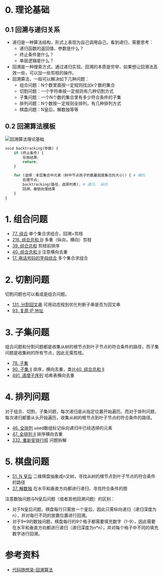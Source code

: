 # 0. 理论基础
## 0.1 回溯与递归关系
- 递归是一种算法结构，形式上表现为自己调用自己。看到递归，需要思考：
  - 递归函数的返回值、参数是什么？
  - 终止条件是什么？
  - 单层逻辑是什么？
- 回溯是一种搜索方式，通过递归实现。回溯的本质是穷举，如果想让回溯法高效一些，可以加一些剪枝的操作。
- 回溯算法，一般可以解决如下几种问题：
  - 组合问题：N个数里面按一定规则找出k个数的集合
  - 切割问题：一个字符串按一定规则有几种切割方式
  - 子集问题：一个N个数的集合里有多少符合条件的子集
  - 排列问题：N个数按一定规则全排列，有几种排列方式
  - 棋盘问题：N皇后，解数独等等

## 0.2 回溯算法模板

![回溯算法理论基础](https://code-thinking-1253855093.file.myqcloud.com/pics/20210130173631174.png)

```python
void backtracking(参数) {
    if (终止条件) {
        存放结果;
        return;
    }

    for (选择：本层集合中元素（树中节点孩子的数量就是集合的大小）) { # 横向
        处理节点;
        backtracking(路径，选择列表); # 递归， 纵向
        回溯，撤销处理结果
    }
}
```

# 1. 组合问题
- [77. 组合](https://leetcode.cn/problems/combinations/submissions/) 单个集合求组合，回溯+剪枝
- [216. 组合总和 III](https://leetcode.cn/problems/combination-sum-iii/submissions/) 多重（纵向，横向）剪枝
- [39. 组合总和](https://leetcode.cn/problems/combination-sum/submissions/) 剪枝前排序
- [40. 组合总和 II](https://leetcode.cn/problems/combination-sum-ii/submissions/) 注意横向去重
- [17. 电话号码的字母组合](https://leetcode.cn/problems/letter-combinations-of-a-phone-number/submissions/) 多个集合求组合

# 2. 切割问题
切割问题也可以看成是组合问题。

- [131. 分割回文串](https://leetcode.cn/problems/palindrome-partitioning/submissions/) 可用动态规划优化判断子串是否为回文串
- [93. 复原 IP 地址](https://leetcode.cn/problems/restore-ip-addresses/submissions/)

# 3. 子集问题
组合问题和分割问题都是收集从树的根节点到叶子节点的符合条件的路径，而子集问题是收集树的所有节点，因此无需剪枝。

- [78. 子集](https://leetcode.cn/problems/subsets/submissions/)
- [90. 子集 II](https://leetcode.cn/problems/subsets-ii/submissions/) 排序，横向去重，类比[40. 组合总和 II](https://leetcode.cn/problems/combination-sum-ii/submissions/)
- [491. 递增子序列](https://leetcode.cn/problems/non-decreasing-subsequences/submissions/) 哈希表横向去重

# 4. 排列问题
对于组合、切割、子集问题，每次递归是从指定位置开始遍历。而对于排列问题，每次递归都要从头开始遍历，收集从树的根节点到叶子节点的符合条件的路径。

- [46. 全排列](https://leetcode.cn/problems/permutations/submissions/) used数组标记纵向递归中已经选择的元素
- [47. 全排列 II](https://leetcode.cn/problems/permutations-ii/submissions/) 排序横向去重
- [332. 重新安排行程](https://leetcode.cn/problems/reconstruct-itinerary/) 问题拆解


# 5. 棋盘问题
- [51. N 皇后](https://leetcode.cn/problems/n-queens/submissions/) 二维棋盘抽象成n叉树，寻找从树的根节点到叶子节点的符合条件的路径
- [37. 解数独](https://leetcode.cn/problems/sudoku-solver/) 在水平和垂直方向都进行递归，寻找符合条件的图

注意数独问题与N皇后问题（或者其他回溯问题）的区别：
- 对于N皇后问题，棋盘每行只需放一个皇后，因此只需纵向递归（递归深度为n），并对每行不同的放置位置进行回溯。
- 对于9\*9的数独问题，棋盘每行的9个格子都需要填充数字（1-9），因此需要在水平和垂直方向都进行递归（递归深度为n\*n），并对每个格子中不同的填充数字进行回溯。

# 参考资料
- [代码随想录-回溯算法](https://github.com/NAMZseng/leetcode-master/blob/master/problems/%E5%9B%9E%E6%BA%AF%E7%AE%97%E6%B3%95%E7%90%86%E8%AE%BA%E5%9F%BA%E7%A1%80.md)

